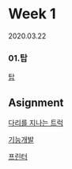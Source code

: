 # Week 1
2020.03.22

### 01.탑
[탑](https://programmers.co.kr/learn/courses/30/lessons/42588)


## Asignment
[다리를 지나는 트럭](https://programmers.co.kr/learn/courses/30/lessons/42583)

[기능개발](https://programmers.co.kr/learn/courses/30/lessons/42586)

[프린터](https://programmers.co.kr/learn/courses/30/lessons/42587)
